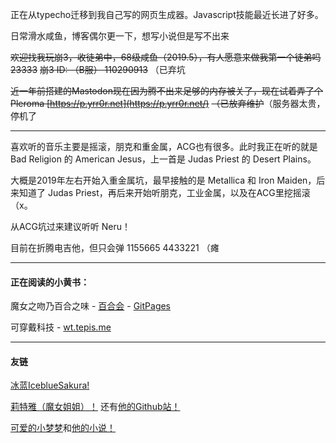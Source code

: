 正在从typecho迁移到我自己写的网页生成器。Javascript技能最近长进了好多。

日常滑水咸鱼，博客偶尔更一下，想写小说但是写不出来

~~欢迎找我玩崩3，收徒弟中，68级咸鱼（2019.5），有人愿意来做我第一个徒弟吗23333~~
~~崩3 ID: （B服） 110290913~~ （已弃坑

~~近一年前搭建的Mastodon现在因为腾不出来足够的内存被关了，现在试着弄了个Pleroma [https://p.yrr0r.net](https://p.yrr0r.net/)~~
~~（已放弃维护~~（服务器太贵，停机了

------

喜欢听的音乐主要是摇滚，朋克和重金属，ACG也有很多。此时我正在听的就是 Bad Religion 的 American Jesus，上一首是 Judas Priest 的 Desert Plains。

大概是2019年左右开始入重金属坑，最早接触的是 Metallica 和 Iron Maiden，后来知道了 Judas Priest，再后来开始听朋克，工业金属，以及在ACG里挖摇滚（x。

从ACG坑过来建议听听 Neru！

目前在折腾电吉他，但只会弹 1155665 4433221 （瘫

------

#### 正在阅读的小黄书：

魔女之吻乃百合之味 - [百合会](https://www.yamibo.com/novel/263465) - [GitPages](https://amaki-aria.github.io/)

可穿戴科技 - [wt.tepis.me](https://wt.tepis.me/)

------

#### 友链
[冰蓝IceblueSakura!](http://icebluesakura.xyz/)

[莉特雅（魔女姐姐）！](https://blog.literalkernel.work/) 还有[他的Github站！](https://sinsong.github.io/)

[可爱的小梦梦](https://diary.kiyume.top/)和[他的小说！](https://amaki.kiyume.top/)

